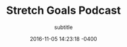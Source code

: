 ---
layout: post
title:  Stretch Goals Podcast
episode: 3
subtitle: subtitle
description: Lorem ipsum dolor sit amet, consectetur adipisicing elit, sed do.
date:   2016-11-05 14:23:18 -0400
image: headshot-3.jpg
categories: podcast
---